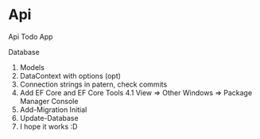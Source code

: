 # Api
Api Todo App

Database
1. Models
2. DataContext with options (opt)
3. Connection strings in patern, check commits
4. Add EF Core and EF Core Tools
4.1 View => Other Windows => Package Manager Console
5. Add-Migration Initial
6. Update-Database 
7. I hope it works :D